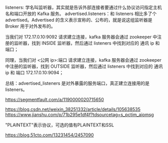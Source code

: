 listeners: 学名叫监听器，其实就是告诉外部连接者要通过什么协议访问指定主机名和端口开放的 Kafka 服务。
advertised.listeners：和 listeners 相比多了个 advertised。Advertised 的含义表示宣称的、公布的，就是说这组监听器是 Broker 用于对外发布的。

当我们对 172.17.0.10:9092 请求建立连接，kafka 服务器会通过 zookeeper 中注册的监听器，找到 INSIDE 监听器，然后通过 listeners 中找到对应的 通讯 ip 和 端口；

同理，当我们对 <公网 ip>:端口 请求建立连接，kafka 服务器会通过 zookeeper 中注册的监听器，找到 OUTSIDE 监听器，然后通过 listeners 中找到对应的 通讯 ip 和 端口 172.17.0.10:9094；

总结：advertised_listeners 是对外暴露的服务端口，真正建立连接用的是 listeners。

https://segmentfault.com/a/1190000020715650

https://blog.csdn.net/weixin_38251332/article/details/105638535
https://www.jianshu.com/p/71b295e1df4f?tdsourcetag=s_pctim_aiomsg

"PLAINTEXT"表示协议，可选的值有PLAINTEXT和SSL

https://blog.51cto.com/13231454/2457090